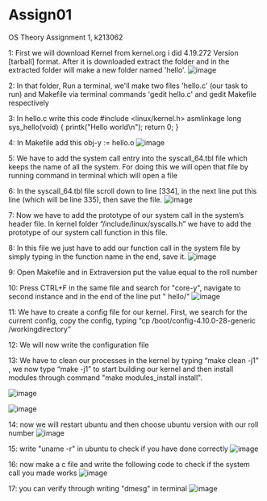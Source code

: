 # Assign01
OS Theory Assignment 1, k213062

1: First we will download Kernel from kernel.org i did 4.19.272 Version [tarball] format. After it is downloaded extract the folder and in the extracted folder will make a new folder named 'hello'.
![image](https://user-images.githubusercontent.com/123382738/220141070-0a1f0243-9e17-4d32-b7c4-45c717924d05.png)


2: In that folder, Run a terminal, we'll make two files 'hello.c' (our task to run) and Makefile via terminal commands 'gedit hello.c' and gedit Makefile respectively

3: In hello.c write this code #include <linux/kernel.h> asmlinkage long sys_hello(void) { printk("Hello world\n"); return 0; }

4: In Makefile add this
obj-y := hello.o
![image](https://user-images.githubusercontent.com/123382738/220135523-0eff73a9-65b3-48ab-9385-ebc43475cd58.png)


5: We have to add the system call entry into the syscall_64.tbl file which keeps the name of all the system. For doing this we will open that file by running command in terminal which will open a file 

6: In the syscall_64.tbl file scroll down to line [334], in the next line put this line (which will be line 335), then save the file.
![image](https://user-images.githubusercontent.com/123382738/220136217-201ef25b-3c54-49e7-973f-f042fffa18d3.png)


7: Now we have to add the prototype of our system call in the system’s header file. In kernel folder “/include/linux/syscalls.h” we have to add the prototype of our system call function in this file.

8: In this file we just have to add our function call in the system file by simply typing in the function name in the end, save it.
![image](https://user-images.githubusercontent.com/123382738/220136355-a73ee28f-8b19-40ee-b4c8-297390c759ab.png)


9: Open Makefile and in Extraversion put the value equal to the roll number

10: Press CTRL+F in the same file and search for "core-y", navigate to second instance and in the end of the line put " hello/"
![image](https://user-images.githubusercontent.com/123382738/220136523-bf851848-4c17-44e3-92bb-f814016e9722.png)


11: We have to create a config file for our kernel. First, we search for the current config, copy the config, typing “cp /boot/config-4.10.0-28-generic /workingdirectory”

12: We will now write the configuration file

13: We have to clean our processes in the kernel by typing “make clean -j1” , we now type “make -j1” to start building our kernel and then install modules through command "make modules_install install".

![image](https://user-images.githubusercontent.com/123382738/220135365-79654371-69f3-49c1-83a6-48d7077d19fd.png)

![image](https://user-images.githubusercontent.com/123382738/220696607-716dafad-5b89-47e2-9492-ad56ed2be404.png)

14: now we will restart ubuntu and then choose ubuntu version with our roll number
![image](https://user-images.githubusercontent.com/123382738/221155606-7db1cbda-f48d-485b-9986-f4d24dc46e0d.png)

15: write "uname -r" in ubuntu to check if you have done correctly
![image](https://user-images.githubusercontent.com/123382738/221157023-643e5716-f1d2-43a7-b267-6c1efb146da9.png)

16: now make a c file and write the following code to check if the system call you made works
![image](https://user-images.githubusercontent.com/123382738/221158495-f523860e-541e-4734-8738-01365854781d.png)

17: you can verify through writing "dmesg" in terminal
![image](https://user-images.githubusercontent.com/123382738/221158909-c262bff3-45bd-421b-b3df-7a02b60cedb0.png)




